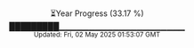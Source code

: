 <p align="center">
⏳Year Progress (33.17 %) <br>
█████████▁▁▁▁▁▁▁▁▁▁▁▁▁▁▁▁▁▁▁▁▁ <br>
<sub>Updated: Fri, 02 May 2025 01:53:07 GMT</sub>
</p>

